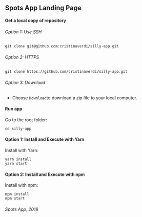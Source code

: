Spots App Landing Page
---

#### Get a local copy of repository

###### Option 1: Use SSH

```
git clone git@github.com:cristinaverdi/silly-app.git
```
###### Option 2: HTTPS

```
git clone https://github.com/cristinaverdi/silly-app.git
```
###### Option 3: Download
- Choose  `Download`to download a zip file to your local computer.


#### Run app
Go to the root folder: 
```
cd silly-app
```
#### Option 1: Install and Execute with Yarn
Install with Yarn:  
```
yarn install
yarn start
```

#### Option 2: Install and Execute with npm
Install with npm:  
```
npm install
npm start
```
###### Spots App, 2018